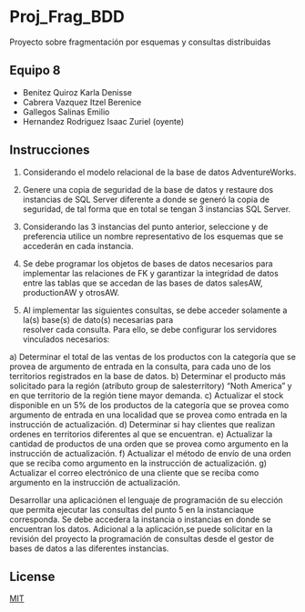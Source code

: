 # Proj_Frag_BDD
Proyecto sobre fragmentación por esquemas y consultas distribuidas

## Equipo 8
- Benitez Quiroz Karla Denisse
- Cabrera Vazquez Itzel Berenice 
- Gallegos Salinas Emilio 
- Hernandez Rodriguez Isaac Zuriel (oyente)

## Instrucciones

1. Considerando el modelo relacional de la base de datos AdventureWorks.

2. Genere una copia de seguridad de la base de datos y restaure dos instancias de SQL Server diferente 
a donde se generó la copia de seguridad, de tal forma que en total se tengan 3 instancias SQL Server.
 
3. Considerando las 3 instancias del punto anterior, seleccione y de preferencia utilice un nombre 
representativo de los esquemas que se accederán en cada instancia. 

4. Se debe programar los objetos de bases de datos necesarios para implementar las relaciones de FK y 
garantizar la integridad de datos entre las tablas que se accedan de las bases de datos salesAW, productionAW y otrosAW.

5. Al implementar las siguientes consultas, se debe acceder solamente a la(s) base(s) de dato(s)  necesarias  para  
resolver  cada  consulta. Para  ello, se  debe  configurar  los servidores vinculados necesarios:

  a) Determinar el total de las ventas de los productos con la categoría que se provea de argumento de entrada en la consulta,
  para cada uno de los territorios registrados en la base de datos.
  b) Determinar el producto más solicitado para la región (atributo group de salesterritory) “Noth America” y en que territorio 
  de la región tiene mayor demanda.
  c) Actualizar el stock disponible en un 5% de los productos de la categoría que se provea como argumento de entrada en una 
  localidad que se provea como entrada en la instrucción de actualización.
  d) Determinar si hay clientes que realizan ordenes en territorios diferentes al que se encuentran. 
  e) Actualizar la cantidad de productos de una orden que se provea como argumento en la instrucción de actualización.
  f) Actualizar el método de envío de una orden que se reciba como argumento en la instrucción de actualización.
  g) Actualizar el correo electrónico de una cliente que se reciba como argumento en la instrucción de actualización.
  
Desarrollar una aplicaciónen el lenguaje de programación de su elección que permita ejecutar las consultas del punto 5 
en la instanciaque corresponda. Se debe accedera la instancia o instancias en donde se encuentran los datos. 
Adicional a la aplicación,se puede solicitar en la revisión del proyecto la programación de consultas desde el gestor 
de bases de datos a las diferentes instancias. 

## License

[MIT](https://choosealicense.com/licenses/mit/)
